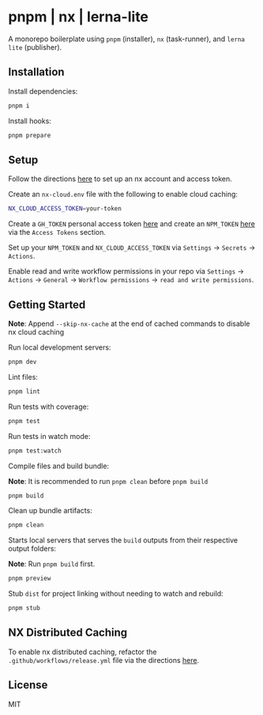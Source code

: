 # pnpm | nx | lerna-lite

A monorepo boilerplate using `pnpm` (installer), `nx` (task-runner), and `lerna lite` (publisher).

## Installation

Install dependencies:

```bash
pnpm i
```

Install hooks:

```bash
pnpm prepare
```

## Setup

Follow the directions [here](https://nx.dev/nx-cloud/intro/what-is-nx-cloud) to set up an nx account and access token.

Create an `nx-cloud.env` file with the following to enable cloud caching:

```bash
NX_CLOUD_ACCESS_TOKEN=your-token
```

Create a `GH_TOKEN` personal access token [here](https://github.com/settings/tokens) and create an `NPM_TOKEN` [here](https://www.npmjs.com/login) via the `Access Tokens` section.

Set up your `NPM_TOKEN` and `NX_CLOUD_ACCESS_TOKEN` via `Settings` -> `Secrets` -> `Actions`.

Enable read and write workflow permissions in your repo via `Settings` -> `Actions` -> `General` -> `Workflow permissions` -> `read and write permissions`.

## Getting Started

**Note**: Append `--skip-nx-cache` at the end of cached commands to disable nx cloud caching

Run local development servers:

```bash
pnpm dev
```

Lint files:

```bash
pnpm lint
```

Run tests with coverage:

```bash
pnpm test
```

Run tests in watch mode:

```bash
pnpm test:watch
```

Compile files and build bundle:

**Note**: It is recommended to run `pnpm clean` before `pnpm build`

```bash
pnpm build
```

Clean up bundle artifacts:

```bash
pnpm clean
```

Starts local servers that serves the `build` outputs from their respective output folders:

**Note**: Run `pnpm build` first.

```bash
pnpm preview
```

Stub `dist` for project linking without needing to watch and rebuild:

```bash
pnpm stub
```

## NX Distributed Caching

To enable nx distributed caching, refactor the `.github/workflows/release.yml` file via the directions [here](https://nx.dev/recipes/ci/monorepo-ci-github-actions#distributed-ci-with-nx-cloud).

## License

MIT
